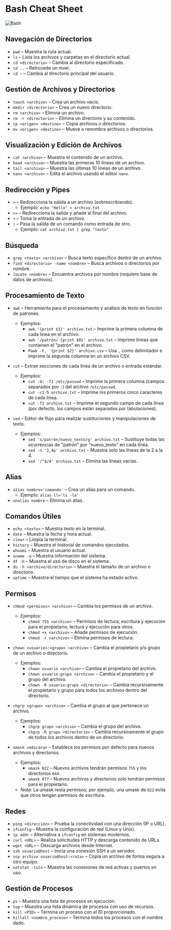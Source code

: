 # Bash Cheat Sheet  
![Bash](https://img.shields.io/badge/Bash-%2312100E.svg?style=flat-square&logo=gnu-bash&logoColor=white)


## Navegación de Directorios
- `pwd` – Muestra la ruta actual.
- `ls` – Lista los archivos y carpetas en el directorio actual.
- `cd <directorio>` – Cambia al directorio especificado.
- `cd ..` – Retrocede un nivel.
- `cd ~` – Cambia al directorio principal del usuario.

## Gestión de Archivos y Directorios
- `touch <archivo>` – Crea un archivo vacío.
- `mkdir <directorio>` – Crea un nuevo directorio.
- `rm <archivo>` – Elimina un archivo.
- `rm -r <directorio>` – Elimina un directorio y su contenido.
- `cp <origen> <destino>` – Copia archivos o directorios.
- `mv <origen> <destino>` – Mueve o renombra archivos o directorios.

## Visualización y Edición de Archivos
- `cat <archivo>` – Muestra el contenido de un archivo.
- `head <archivo>` – Muestra las primeras 10 líneas de un archivo.
- `tail <archivo>` – Muestra las últimas 10 líneas de un archivo.
- `nano <archivo>` – Edita el archivo usando el editor `nano`.

## Redirección y Pipes
- `>` – Redirecciona la salida a un archivo (sobrescribiendo).
  - Ejemplo: `echo "Hello" > archivo.txt`
- `>>` – Redirecciona la salida y añade al final del archivo.
- `<` – Toma la entrada de un archivo.
- `|` – Pasa la salida de un comando como entrada de otro.
  - Ejemplo: `cat archivo.txt | grep "texto"`

## Búsqueda
- `grep <texto> <archivo>` – Busca texto específico dentro de un archivo.
- `find <directorio> -name <nombre>` – Busca archivos o directorios por nombre.
- `locate <nombre>` – Encuentra archivos por nombre (requiere base de datos de archivos).

## Procesamiento de Texto

- `awk` – Herramienta para el procesamiento y análisis de texto en función de patrones.
  - Ejemplos:
    - `awk '{print $1}' archivo.txt` – Imprime la primera columna de cada línea en el archivo.
    - `awk '/patrón/ {print $0}' archivo.txt` – Imprime líneas que contienen el "patrón" en el archivo.
    - `Pawk -F, '{print $2}' archivo.csv` – Usa `,` como delimitador e imprime la segunda columna en un archivo CSV.

- `cut` – Extrae secciones de cada línea de un archivo o entrada estándar.
  - Ejemplos:
    - `cut -d: -f1 /etc/passwd` – Imprime la primera columna (campos separados por `:`) del archivo `/etc/passwd`.
    - `cut -c1-5 archivo.txt` – Imprime los primeros cinco caracteres de cada línea.
    - `cut -f2 archivo.txt` – Imprime el segundo campo de cada línea (por defecto, los campos están separados por tabulaciones).

- `sed` – Editor de flujo para realizar sustituciones y manipulaciones de texto.
  - Ejemplos:
    - `sed 's/patrón/nuevo_texto/g' archivo.txt` – Sustituye todas las ocurrencias de "patrón" por "nuevo_texto" en cada línea.
    - `sed -n '2,4p' archivo.txt` – Muestra solo las líneas de la 2 a la 4.
    - `sed '/^$/d' archivo.txt` – Elimina las líneas vacías.

## Alias
- `alias nombre='comando'` – Crea un alias para un comando.
  - Ejemplo: `alias ll='ls -la'`
- `unalias nombre` – Elimina un alias.

## Comandos Útiles
- `echo <texto>` – Muestra texto en la terminal.
- `date` – Muestra la fecha y hora actual.
- `clear` – Limpia la terminal.
- `history` – Muestra el historial de comandos ejecutados.
- `whoami` – Muestra el usuario actual.
- `uname -a` – Muestra información del sistema.
- `df -h` – Muestra el uso de disco en el sistema.
- `du -h <archivo/directorio>` – Muestra el tamaño de un archivo o directorio.
- `uptime` – Muestra el tiempo que el sistema ha estado activo.

## Permisos
- `chmod <permisos> <archivo>` – Cambia los permisos de un archivo.
  - Ejemplos:
    - `chmod 755 <archivo>` – Permisos de lectura, escritura y ejecución para el propietario; lectura y ejecución para otros.
    - `chmod +x <archivo>` – Añade permisos de ejecución.
    - `chmod -r <archivo>` – Elimina permisos de lectura.

- `chown <usuario>:<grupo> <archivo>` – Cambia el propietario y/o grupo de un archivo o directorio.
  - Ejemplos:
    - `chown usuario <archivo>` – Cambia el propietario del archivo.
    - `chown usuario:grupo <archivo>` – Cambia el propietario y el grupo del archivo.
    - `chown -R usuario:grupo <directorio>` – Cambia recursivamente el propietario y grupo para todos los archivos dentro del directorio.

- `chgrp <grupo> <archivo>` – Cambia el grupo al que pertenece un archivo.
  - Ejemplos:
    - `chgrp grupo <archivo>` – Cambia el grupo del archivo.
    - `chgrp -R grupo <directorio>` – Cambia recursivamente el grupo de todos los archivos dentro de un directorio.

- `umask <máscara>` – Establece los permisos por defecto para nuevos archivos y directorios.
  - Ejemplos:
    - `umask 022` – Nuevos archivos tendrán permisos `755` y los directorios `644`.
    - `umask 077` – Nuevos archivos y directorios solo tendrán permisos para el propietario.
  - Nota: La umask resta permisos; por ejemplo, una umask de `022` evita que otros tengan permisos de escritura.

## Redes
- `ping <dirección>` – Prueba la conectividad con una dirección (IP o URL).
- `ifconfig` – Muestra la configuración de red (Linux y Unix).
- `ip addr` – Alternativa a `ifconfig` en sistemas modernos.
- `curl <URL>` – Realiza solicitudes HTTP y descarga contenido de URLs.
- `wget <URL>` – Descarga archivos desde Internet.
- `ssh usuario@host` – Inicia una conexión SSH a un servidor.
- `scp archivo usuario@host:<ruta>` – Copia un archivo de forma segura a otro equipo.
- `netstat -tuln` – Muestra las conexiones de red activas y puertos en uso.

## Gestión de Procesos
- `ps` – Muestra una lista de procesos en ejecución.
- `top` – Muestra una lista dinámica de procesos con uso de recursos.
- `kill <PID>` – Termina un proceso con el ID proporcionado.
- `killall <nombre_proceso>` – Termina todos los procesos con el nombre dado.
